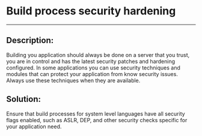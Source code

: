# Build process security hardening
-------

## Description:

Building you application should always be done on a server that you trust, you are in control and
has the latest security patches and hardening configured. In some applications you can use security
techniques and modules that can protect your application from know security issues. Always use these
techniques when they are available.

## Solution:

Ensure that build processes for system level languages have all security flags enabled, such as
ASLR, DEP, and other security checks specific for your application need.
